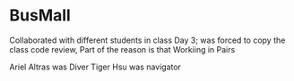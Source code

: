 # BusMall

Collaborated with different students in class
Day 3; was forced to copy the class code review, Part of the reason is that
Workiing in Pairs

Ariel Altras was Diver
Tiger Hsu was navigator
